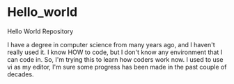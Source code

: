 # Hello_world
Hello World Repository

I have a degree in computer science from many years ago, and I haven't really used it.  I know HOW to code, but I don't know any environment that I can code in.  So, I'm trying this to learn how coders work now.  I used to use vi as my editor, I'm sure some progress has been made in the past couple of decades.

